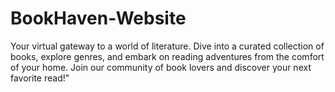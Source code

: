 # BookHaven-Website
Your virtual gateway to a world of literature. Dive into a curated collection of books, explore genres, and embark on reading adventures from the comfort of your home. Join our community of book lovers and discover your next favorite read!"
